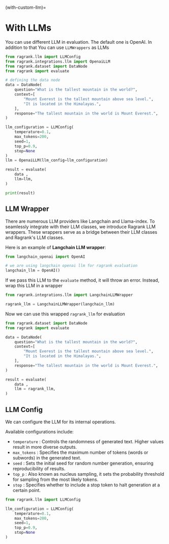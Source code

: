 (with-custom-llm)=
# With LLMs

You can use different LLM in evaluation. The default one is OpenAI. In addition to that You can use `LLMWrappers` as LLMs

```python
from ragrank.llm import LLMConfig
from ragrank.integrations.llm import OpenaiLLM
from ragrank.dataset import DataNode
from ragrank import evaluate

# defining the data node
data = DataNode(
    question="What is the tallest mountain in the world?",
    context=[
        "Mount Everest is the tallest mountain above sea level.",
        "It is located in the Himalayas.",
    ],
    response="The tallest mountain in the world is Mount Everest.",
)

llm_configuration = LLMConfig(
    temperature=0.1,
    max_tokens=200,
    seed=1,
    top_p=0.9,
    stop=None
)
llm = OpenaiLLM(llm_config=llm_configuration)

result = evaluate(
    data ,
    llm=llm,
)

print(result)
```

## LLM Wrapper

There are numerous LLM providers like Langchain and Llama-index. To seamlessly integrate with their LLM classes, we introduce Ragrank LLM wrappers. These wrappers serve as a bridge between their LLM classes and Ragrank's LLM classes.

Here is an example of **Langchain LLM wrapper**:
```python
from langchain_openai import OpenAI

# we are using langchain openai llm for ragrank evaluation
langchain_llm = OpenAI()
```

If we pass this LLM to the `evaluate` method, it will throw an error. Instead, wrap this LLM in a wrapper

```python
from ragrank.integrations.llm import LangchainLLMWrapper

ragrank_llm = LangchainLLMWrapper(langchain_llm)
```

Now we can use this wrapped `ragrank_llm` for evaluation

```python
from ragrank.dataset import DataNode
from ragrank import evaluate

data = DataNode(
    question="What is the tallest mountain in the world?",
    context=[
        "Mount Everest is the tallest mountain above sea level.",
        "It is located in the Himalayas.",
    ],
    response="The tallest mountain in the world is Mount Everest.",
)

result = evaluate(
    data ,
    llm = ragrank_llm,
)
```

## LLM Config


We can configure the LLM for its internal operations. 

Available configurations include:
- `temperature` : Controls the randomness of generated text. Higher values result in more diverse outputs.
- `max_tokens` : Specifies the maximum number of tokens (words or subwords) in the generated text.
- `seed` : Sets the initial seed for random number generation, ensuring reproducibility of results.
- `top_p` : Also known as nucleus sampling, it sets the probability threshold for sampling from the most likely tokens.
- `stop` : Specifies whether to include a stop token to halt generation at a certain point.

```python
from ragrank.llm import LLMConfig

llm_configuration = LLMConfig(
    temperature=0.1,
    max_tokens=200,
    seed=1,
    top_p=0.9,
    stop=None
)
```